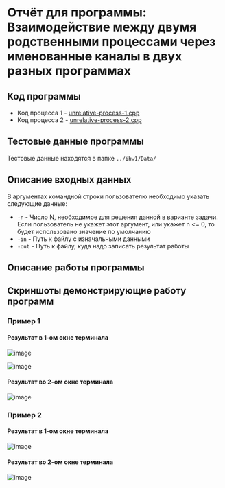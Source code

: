 # Отчёт для программы: Взаимодействие между двумя родственными процессами через именованные каналы в двух разных программах

## Код программы

- Код процесса 1 - [unrelative-process-1.cpp](unrelative-process-1.cpp)
- Код процесса 2 - [unrelative-process-2.cpp](unrelative-process-2.cpp)

## Тестовые данные программы

Тестовые данные находятся в папке `../ihw1/Data/`

## Описание входных данных

В аргументах командной строки пользователю необходимо указать следующие данные:
- `-n` - Число N, необходимое для решения данной в варианте задачи. Если пользователь не укажет этот аргумент, или укажет n <= 0, то будет использовано значение по умолчанию
- `-in` - Путь к файлу с изначальными данными
- `-out` - Путь к файлу, куда надо записать результат работы

## Описание работы программы

## Скриншоты демонстрирующие работу программ

### Пример 1

#### Результат в 1-ом окне терминала

![image](https://github.com/flowykk/operating-sys-hse/assets/71427624/aa8fa151-352c-4605-9af2-d3c138a23404)

![image](https://github.com/flowykk/operating-sys-hse/assets/71427624/1db86df4-4e94-43c1-8361-6bb94720b900)

#### Результат во 2-ом окне терминала
![image](https://github.com/flowykk/operating-sys-hse/assets/71427624/9a741203-5565-4f25-9dbe-0f929498c27f)

### Пример 2

#### Результат в 1-ом окне терминала
![image](https://github.com/flowykk/operating-sys-hse/assets/71427624/79f31470-9976-465d-857f-ea2f2ede4599)

#### Результат во 2-ом окне терминала
![image](https://github.com/flowykk/operating-sys-hse/assets/71427624/c11f7499-e05c-43bd-a346-15c7fedeeeba)



